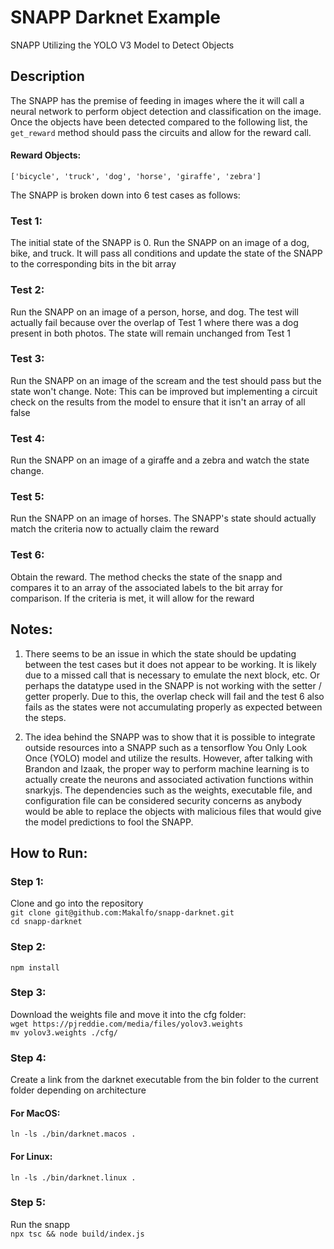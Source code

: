 # SNAPP Darknet Example
SNAPP Utilizing the YOLO V3 Model to Detect Objects

## Description
The SNAPP has the premise of feeding in images where the it 
will call a neural network to perform object detection and 
classification on the image. Once the objects have been detected
compared to the following list, the `get_reward` method should 
pass the circuits and allow for the reward call.

#### Reward Objects: <br>
`['bicycle', 'truck', 'dog', 'horse', 'giraffe', 'zebra']`

The SNAPP is broken down into 6 test cases as follows:

### Test 1: <br>
The initial state of the SNAPP is 0. Run the SNAPP on an image
of a dog, bike, and truck. It will pass all conditions and update the state
of the SNAPP to the corresponding bits in the bit array


### Test 2: <br>
Run the SNAPP on an image of a person, horse, and dog.
The test will actually fail because over the overlap of Test 1 where
there was a dog present in both photos. The state will remain unchanged
from Test 1


### Test 3: <br>
Run the SNAPP on an image of the scream and the test should
pass but the state won't change.
Note: This can be improved but implementing a circuit check on the 
results from the model to ensure that it isn't an array of all false

### Test 4: <br>
Run the SNAPP on an image of a giraffe and a zebra
and watch the state change.

### Test 5: <br>
Run the SNAPP on an image of horses. The SNAPP's state should
actually match the criteria now to actually claim the reward

### Test 6: <br>
Obtain the reward. The method checks the state of the snapp and 
compares it to an array of the associated labels to the bit array for 
comparison. If the criteria is met, it will allow for the reward

## Notes:
1) There seems to be an issue in which the state should be updating between
the test cases but it does not appear to be working. It is likely due to 
a missed call that is necessary to emulate the next block, etc. Or perhaps
the datatype used in the SNAPP is not working with the setter / getter properly.
Due to this, the overlap check will fail and the test 6 also fails as the states were not
accumulating properly as expected between the steps.

2) The idea behind the SNAPP was to show that it is possible 
to integrate outside resources into a SNAPP such as a tensorflow 
You Only Look Once (YOLO) model and utilize the results.
However, after talking with Brandon and Izaak, the proper way to 
perform machine learning is to actually create the neurons and 
associated activation functions within snarkyjs. The dependencies
such as the weights, executable file, and configuration file 
can be considered security concerns as anybody would be able to 
replace the objects with malicious files that would give the 
model predictions to fool the SNAPP. 

## How to Run:

### Step 1: <br>
Clone and go into the repository <br>
`git clone git@github.com:Makalfo/snapp-darknet.git`<br>
`cd snapp-darknet`

### Step 2: <br>
`npm install`

### Step 3: <br>
Download the weights file and move it into the cfg folder: <br>
`wget https://pjreddie.com/media/files/yolov3.weights`<br>
`mv yolov3.weights ./cfg/`

### Step 4: <br>
Create a link from the darknet executable from the bin folder
to the current folder depending on architecture <br>
#### For MacOS: <br>
`ln -ls ./bin/darknet.macos .`
#### For Linux: <br>
`ln -ls ./bin/darknet.linux .`

### Step 5: <br>
Run the snapp <br>
`npx tsc && node build/index.js`
